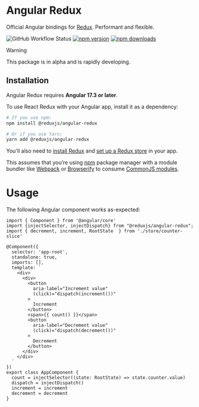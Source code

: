 # Angular Redux

Official Angular bindings for [Redux](https://github.com/reduxjs/redux).
Performant and flexible.


![GitHub Workflow Status](https://img.shields.io/github/actions/workflow/status/reduxjs/angular-redux/test.yml?style=flat-square) [![npm version](https://img.shields.io/npm/v/@reduxjs/angular-redux.svg?style=flat-square)](https://www.npmjs.com/package/@reduxjs/angular-redux)
[![npm downloads](https://img.shields.io/npm/dm/@reduxjs/angular-redux.svg?style=flat-square)](https://www.npmjs.com/package/@reduxjs/angular-redux)

> [!WARNING]  
> This package is in alpha and is rapidly developing.

## Installation

Angular Redux requires **Angular 17.3 or later**.

To use React Redux with your Angular app, install it as a dependency:

```bash
# If you use npm:
npm install @reduxjs/angular-redux

# Or if you use Yarn:
yarn add @reduxjs/angular-redux
```

You'll also need to [install Redux](https://redux.js.org/introduction/installation) and [set up a Redux store](https://redux.js.org/recipes/configuring-your-store/) in your app.

This assumes that you’re using [npm](http://npmjs.com/) package manager
with a module bundler like [Webpack](https://webpack.js.org/) or
[Browserify](http://browserify.org/) to consume [CommonJS
modules](https://webpack.js.org/api/module-methods/#commonjs).

# Usage

The following Angular component works as-expected:

```angular-ts
import { Component } from '@angular/core'
import {injectSelector, injectDispatch} from "@reduxjs/angular-redux";
import { decrement, increment, RootState  } from './store/counter-slice'

@Component({
  selector: 'app-root',
  standalone: true,
  imports: [],
  template: `
    <div>
      <div>
        <button
          aria-label="Increment value"
          (click)="dispatch(increment())"
        >
          Increment
        </button>
        <span>{{ count() }}</span>
        <button
          aria-label="Decrement value"
          (click)="dispatch(decrement())"
        >
          Decrement
        </button>
      </div>
    </div>
  `
})
export class AppComponent {
  count = injectSelector((state: RootState) => state.counter.value)
  dispatch = injectDispatch()
  increment = increment
  decrement = decrement
}
```

